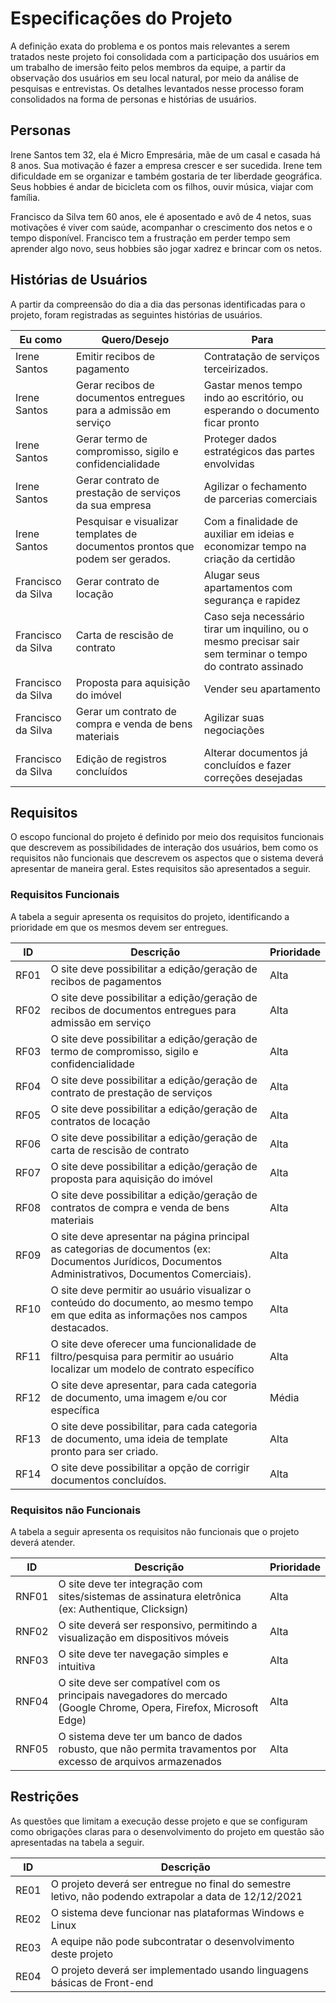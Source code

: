 # Especificações do Projeto

A definição exata do problema e os pontos mais relevantes a serem tratados neste projeto foi consolidada com a participação dos usuários em um trabalho de imersão feito pelos membros da equipe, a partir da observação dos usuários em seu local natural, por meio da análise de pesquisas e entrevistas. Os detalhes levantados nesse processo foram consolidados na forma de personas e histórias de usuários.

## Personas

Irene Santos tem 32, ela é Micro Empresária, mãe de um casal e casada há 8 anos. Sua motivação é fazer a empresa crescer e ser sucedida. Irene tem dificuldade em se organizar e também gostaria de ter liberdade geográfica. Seus hobbies é andar de bicicleta com os filhos, ouvir música, viajar com família. 

Francisco da Silva tem 60 anos, ele é aposentado e avô de 4 netos, suas motivações é viver com saúde, acompanhar o crescimento dos netos e o tempo disponível. Francisco tem a frustração em perder tempo sem aprender algo novo, seus hobbies são jogar xadrez e brincar com os netos. 

## Histórias de Usuários

A partir da compreensão do dia a dia das personas identificadas para o projeto, foram registradas as seguintes histórias de usuários.

Eu como | Quero/Desejo | Para |
--- | --- | --- | 
Irene Santos | Emitir recibos de pagamento | Contratação de serviços terceirizados.| 
Irene Santos | Gerar recibos de documentos entregues para a admissão em serviço | Gastar menos tempo indo ao escritório, ou esperando o documento ficar pronto |
Irene Santos | Gerar termo de compromisso, sigilo e confidencialidade | Proteger dados estratégicos das partes envolvidas | 
Irene Santos | Gerar contrato de prestação de serviços da sua empresa | Agilizar o fechamento de parcerias comerciais | 
Irene Santos | Pesquisar e visualizar templates de documentos prontos que podem ser gerados.| Com a finalidade de auxiliar em ideias e economizar tempo na criação da certidão |
Francisco da Silva | Gerar contrato de locação | Alugar seus apartamentos com segurança e rapidez | 
Francisco da Silva | Carta de rescisão de contrato | Caso seja necessário tirar um inquilino, ou o mesmo precisar sair sem terminar o tempo do contrato assinado |
Francisco da Silva | Proposta para aquisição do imóvel | Vender seu apartamento | 
Francisco da Silva | Gerar um contrato de compra e venda de bens materiais | Agilizar suas negociações | 
Francisco da Silva | Edição de registros concluídos| Alterar documentos já concluídos e fazer correções desejadas |

## Requisitos

O escopo funcional do projeto é definido por meio dos requisitos funcionais que descrevem as possibilidades de interação dos usuários, bem como os requisitos não funcionais que descrevem os aspectos que o sistema deverá apresentar de maneira geral. Estes requisitos são apresentados a seguir.

### Requisitos Funcionais

A tabela a seguir apresenta os requisitos do projeto, identificando a prioridade em que os mesmos devem ser entregues. 

ID | Descrição | Prioridade |
--- | --- | --- | 
RF01|O site deve possibilitar a edição/geração de recibos de pagamentos | Alta | 
RF02|O site deve possibilitar a edição/geração de recibos de documentos entregues para admissão em serviço | Alta | 
RF03|O site deve possibilitar a edição/geração de termo de compromisso, sigilo e confidencialidade | Alta |
RF04|O site deve possibilitar a edição/geração de contrato de prestação de serviços | Alta |
RF05|O site deve possibilitar a edição/geração de contratos de locação | Alta |
RF06|O site deve possibilitar a edição/geração de carta de rescisão de contrato | Alta | 
RF07|O site deve possibilitar a edição/geração de proposta para aquisição do imóvel | Alta | 
RF08|O site deve possibilitar a edição/geração de contratos de compra e venda de bens materiais | Alta | 
RF09|O site deve apresentar na página principal as categorias de documentos (ex: Documentos Jurídicos, Documentos Administrativos, Documentos Comerciais). | Alta | 
RF10|O site deve permitir ao usuário visualizar o conteúdo do documento, ao mesmo tempo em que edita as informações nos campos destacados. | Alta | 
RF11|O site deve oferecer uma funcionalidade de filtro/pesquisa para permitir ao usuário localizar um modelo de contrato específico  | Alta | 
RF12|O site deve apresentar, para cada categoria de documento, uma imagem e/ou cor específica |Média| 
RF13|O site deve possibilitar, para cada categoria de documento, uma ideia de template pronto para ser criado.|Alta|
RF14|O site deve possibilitar a opção de corrigir documentos concluídos. |Alta| 

### Requisitos não Funcionais

A tabela a seguir apresenta os requisitos não funcionais que o projeto deverá atender.

ID | Descrição | Prioridade |
--- | --- | --- | 
RNF01 | O site deve ter integração com sites/sistemas de assinatura eletrônica (ex: Authentique, Clicksign) | Alta | 
RNF02 | O site deverá ser responsivo, permitindo a visualização em dispositivos móveis | Alta | 
RNF03 | O site deve ter navegação simples e intuitiva | Alta | 
RNF04 | O site deve ser compatível com os principais navegadores do mercado (Google Chrome, Opera, Firefox, Microsoft Edge) | Alta | 
RNF05 | O sistema deve ter um banco de dados robusto, que não permita travamentos por excesso de arquivos armazenados | Alta | 

## Restrições

As questões que limitam a execução desse projeto e que se configuram como obrigações claras para o desenvolvimento do projeto em questão são apresentadas na tabela a seguir.

ID | Descrição |
--- | --- |
RE01 | O projeto deverá ser entregue no final do semestre letivo, não podendo extrapolar a data de 12/12/2021 | 
RE02 | O sistema deve funcionar nas plataformas Windows e Linux |
RE03 | A equipe não pode subcontratar o desenvolvimento deste projeto | 
RE04 | O projeto deverá ser implementado usando linguagens básicas de Front-end | 
